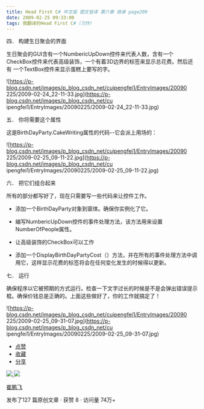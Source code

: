 ```yaml
---
title: Head First C# 中文版 图文皆译 第六章 继承 page209
date: 2009-02-25 09:33:00
tags: 我翻译的Head First C#（习作）
---
```

四．  构建生日聚会的界面

生日聚会的GUI含有一个NumbericUpDown控件来代表人数，含有一个CheckBox控件来代表高级装饰，一个有着3D边界的标签来显示总花费。然后还有
一个TextBox控件来显示蛋糕上要写的字。

![https://p-blog.csdn.net/images/p_blog_csdn_net/cuipengfei1/EntryImages/20090
225/2009-02-24_22-11-33.jpg](https://p-blog.csdn.net/images/p_blog_csdn_net/cu
ipengfei1/EntryImages/20090225/2009-02-24_22-11-33.jpg)

五．  你将需要这个属性

这是BirthDayParty.CakeWriting属性的代码--它会派上用场的：

![https://p-blog.csdn.net/images/p_blog_csdn_net/cuipengfei1/EntryImages/20090
225/2009-02-25_09-11-22.jpg](https://p-blog.csdn.net/images/p_blog_csdn_net/cu
ipengfei1/EntryImages/20090225/2009-02-25_09-11-22.jpg)

六．  把它们组合起来

所有的部分都写好了，现在只需要写一些代码来让控件工作。

*  添加一个BirthDayParty对象到窗体。确保你实例化了它。 

*  编写NumbericUpDown控件的事件处理方法，该方法用来设置NumberOfPeople属性。 

*  让高级装饰的CheckBox可以工作 

*  添加一个DisplayBirthDayPartyCost（）方法，并在所有的事件处理方法中调用它，这样显示花费的标签将会在任何变化发生的时候得以更新。 

七．  运行

确保程序以它被预期的方式运行。检查一下文字过长的时候是不是会弹出错误提示框。确保价钱总是正确的。上面这些做好了，你的工作就搞定了！

![https://p-blog.csdn.net/images/p_blog_csdn_net/cuipengfei1/EntryImages/20090
225/2009-02-25_09-31-07.jpg](https://p-blog.csdn.net/images/p_blog_csdn_net/cu
ipengfei1/EntryImages/20090225/2009-02-25_09-31-07.jpg)

  * [ 点赞  ](javascript:;)
  * [ 收藏  ](javascript:;)
  * [ 分享 ](javascript:;)

[ ![](https://profile.csdnimg.cn/5/2/5/3_cuipengfei1)
![](https://g.csdnimg.cn/static/user-reg-year/1x/11.png)
](https://blog.csdn.net/cuipengfei1)

[ 崔鹏飞 ](https://blog.csdn.net/cuipengfei1)

发布了127 篇原创文章  ·  获赞 8  ·  访问量 74万+

